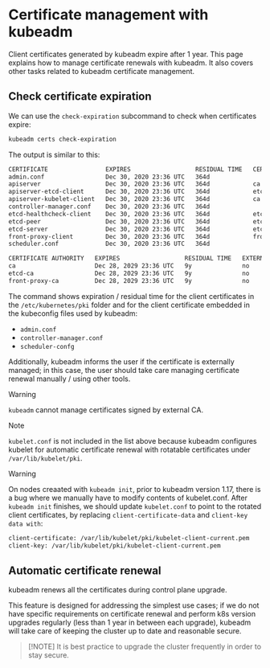 # Certificate management with kubeadm

Client certificates generated by kubeadm expire after 1 year. This page explains
how to manage certificate renewals with kubeadm. It also covers other tasks
related to kubeadm certificate management.

## Check certificate expiration

We can use the `check-expiration` subcommand to check when certificates expire:

```bash
kubeadm certs check-expiration
```

The output is similar to this:

```bash
CERTIFICATE                EXPIRES                  RESIDUAL TIME   CERTIFICATE AUTHORITY   EXTERNALLY MANAGED
admin.conf                 Dec 30, 2020 23:36 UTC   364d                                    no
apiserver                  Dec 30, 2020 23:36 UTC   364d            ca                      no
apiserver-etcd-client      Dec 30, 2020 23:36 UTC   364d            etcd-ca                 no
apiserver-kubelet-client   Dec 30, 2020 23:36 UTC   364d            ca                      no
controller-manager.conf    Dec 30, 2020 23:36 UTC   364d                                    no
etcd-healthcheck-client    Dec 30, 2020 23:36 UTC   364d            etcd-ca                 no
etcd-peer                  Dec 30, 2020 23:36 UTC   364d            etcd-ca                 no
etcd-server                Dec 30, 2020 23:36 UTC   364d            etcd-ca                 no
front-proxy-client         Dec 30, 2020 23:36 UTC   364d            front-proxy-ca          no
scheduler.conf             Dec 30, 2020 23:36 UTC   364d                                    no

CERTIFICATE AUTHORITY   EXPIRES                  RESIDUAL TIME   EXTERNALLY MANAGED
ca                      Dec 28, 2029 23:36 UTC   9y              no
etcd-ca                 Dec 28, 2029 23:36 UTC   9y              no
front-proxy-ca          Dec 28, 2029 23:36 UTC   9y              no
```

The command shows expiration / residual time for the client certificates in the
`/etc/kubernetes/pki` folder and for the client certificate embedded in the
kubeconfig files used by kubeadm:
- `admin.conf`
- `controller-manager.conf`
- `scheduler-confg`

Additionally, kubeadm informs the user if the certificate is externally managed;
in this case, the user should take care managing certificate renewal manually /
using other tools.

> [!WARNING]
> `kubeadm` cannot manage certificates signed by external CA.

> [!NOTE] 
> `kubelet.conf` is not included in the list above because kubeadm
> configures kubelet for automatic certificate renewal with rotatable
> certificates under `/var/lib/kubelet/pki`.

> [!WARNING]
> On nodes creaated with `kubeadm init`, prior to kubeadm version
> 1.17, there is a bug where we manually have to modify contents of
> kubelet.conf. After `kubeadm init` finishes, we should update `kubelet.conf`
> to point to the rotated client certificates, by replacing
> `client-certificate-data` and `client-key data with`:
>
> ```bash
> client-certificate: /var/lib/kubelet/pki/kubelet-client-current.pem
> client-key: /var/lib/kubelet/pki/kubelet-client-current.pem
> ```

## Automatic certificate renewal

kubeadm renews all the certificates during control plane upgrade.

This feature is designed for addressing the simplest use cases; if we do not
have specific requirements on certificate renewal and perform k8s version
upgrades regularly (less than 1 year in between each upgrade), kubeadm will take
care of keeping the cluster up to date and reasonable secure.

> [!NOTE] It is best practice to upgrade the cluster frequently in order to
> stay secure.
